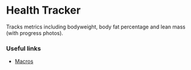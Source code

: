 # Health Tracker

Tracks metrics including bodyweight, body fat percentage and lean mass (with progress photos).

### Useful links

* [Macros](docs/reports/macros)